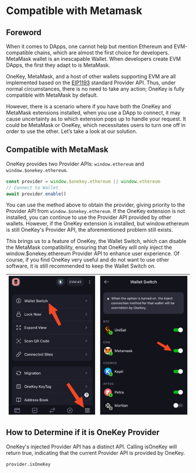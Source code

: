# Compatible with Metamask

## Foreword

When it comes to DApps, one cannot help but mention Ethereum and EVM-compatible chains, which are almost the first choice for developers. MetaMask wallet is an inescapable Wallet. When developers create EVM DApps, the first they adapt to is MetaMask.&#x20;

OneKey, MetaMask, and a host of other wallets supporting EVM are all implemented based on the [EIP1193](https://eips.ethereum.org/EIPS/eip-1193) standard Provider API. Thus, under normal circumstances, there is no need to take any action; OneKey is fully compatible with MetaMask by default.&#x20;

However, there is a scenario where if you have both the OneKey and MetaMask extensions installed, when you use a DApp to connect, it may cause uncertainty as to which extension pops up to handle your request. It could be MetaMask or OneKey, which necessitates users to turn one off in order to use the other. Let’s take a look at our solution.



## Compatible with MetaMask

OneKey provides two Provider APIs: `window.ethereum` and `window.$onekey.ethereum`.

```javascript
const provider = window.$onekey.ethereum || window.ethereum
// Connect to Wallet
await provider.enable()
```

You can use the method above to obtain the provider, giving priority to the Provider API from `window.$onekey.ethereum`. If the OneKey extension is not installed, you can continue to use the Provider API provided by other wallets. However, if the OneKey extension is installed, but window.ethereum is still OneKey's Provider API, the aforementioned problem still exists.

This brings us to a feature of OneKey, the Wallet Switch, which can disable the MetaMask compatibility, ensuring that OneKey will only inject the window.$onekey.ethereum Provider API to enhance user experience. Of course, if you find OneKey very useful and do not want to use other software, it is still recommended to keep the Wallet Switch on.

| ![](<../../.gitbook/assets/image (1).png>) | ![](../../.gitbook/assets/image.png) |
| ------------------------------------------ | ------------------------------------ |



## How to Determine if it is OneKey Provider

OneKey's injected Provider API has a distinct API. Calling isOneKey will return true, indicating that the current Provider API is provided by OneKey.

```
provider.isOneKey
```
